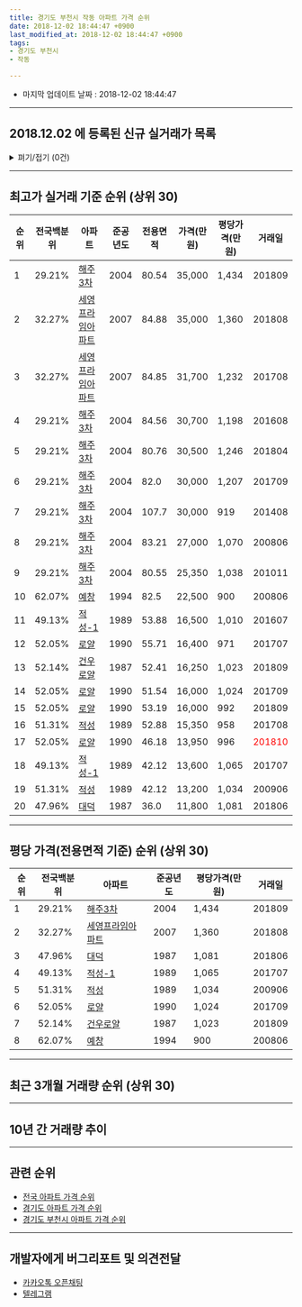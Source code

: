 ```yaml
---
title: 경기도 부천시 작동 아파트 가격 순위
date: 2018-12-02 18:44:47 +0900
last_modified_at: 2018-12-02 18:44:47 +0900
tags:
- 경기도 부천시
- 작동

---
```


* 마지막 업데이트 날짜 : 2018-12-02 18:44:47

---

## 2018.12.02 에 등록된 신규 실거래가 목록

<details>
<summary>펴기/접기 (0건)</summary>
<div markdown="1">

|아파트|전국백분위|준공년도|전용면적|가격(만원)|평당가격(만원)|거래일|
|---|---|---|---|---|---|---|
|없음|||||||


</div>
</details>

---

## 최고가 실거래 기준 순위 (상위 30)


|순위|전국백분위|아파트|준공년도|전용면적|가격(만원)|평당가격(만원)|거래일|
|---|---|---|---|---|---|---|---|
|1|29.21%|[해주3차](https://search.naver.com/search.naver?query=%EA%B2%BD%EA%B8%B0%EB%8F%84+%EB%B6%80%EC%B2%9C%EC%8B%9C+%EC%9E%91%EB%8F%99+%ED%95%B4%EC%A3%BC3%EC%B0%A8)|2004|80.54|35,000|1,434|201809|
|2|32.27%|[세영프라임아파트](https://search.naver.com/search.naver?query=%EA%B2%BD%EA%B8%B0%EB%8F%84+%EB%B6%80%EC%B2%9C%EC%8B%9C+%EC%9E%91%EB%8F%99+%EC%84%B8%EC%98%81%ED%94%84%EB%9D%BC%EC%9E%84%EC%95%84%ED%8C%8C%ED%8A%B8)|2007|84.88|35,000|1,360|201808|
|3|32.27%|[세영프라임아파트](https://search.naver.com/search.naver?query=%EA%B2%BD%EA%B8%B0%EB%8F%84+%EB%B6%80%EC%B2%9C%EC%8B%9C+%EC%9E%91%EB%8F%99+%EC%84%B8%EC%98%81%ED%94%84%EB%9D%BC%EC%9E%84%EC%95%84%ED%8C%8C%ED%8A%B8)|2007|84.85|31,700|1,232|201708|
|4|29.21%|[해주3차](https://search.naver.com/search.naver?query=%EA%B2%BD%EA%B8%B0%EB%8F%84+%EB%B6%80%EC%B2%9C%EC%8B%9C+%EC%9E%91%EB%8F%99+%ED%95%B4%EC%A3%BC3%EC%B0%A8)|2004|84.56|30,700|1,198|201608|
|5|29.21%|[해주3차](https://search.naver.com/search.naver?query=%EA%B2%BD%EA%B8%B0%EB%8F%84+%EB%B6%80%EC%B2%9C%EC%8B%9C+%EC%9E%91%EB%8F%99+%ED%95%B4%EC%A3%BC3%EC%B0%A8)|2004|80.76|30,500|1,246|201804|
|6|29.21%|[해주3차](https://search.naver.com/search.naver?query=%EA%B2%BD%EA%B8%B0%EB%8F%84+%EB%B6%80%EC%B2%9C%EC%8B%9C+%EC%9E%91%EB%8F%99+%ED%95%B4%EC%A3%BC3%EC%B0%A8)|2004|82.0|30,000|1,207|201709|
|7|29.21%|[해주3차](https://search.naver.com/search.naver?query=%EA%B2%BD%EA%B8%B0%EB%8F%84+%EB%B6%80%EC%B2%9C%EC%8B%9C+%EC%9E%91%EB%8F%99+%ED%95%B4%EC%A3%BC3%EC%B0%A8)|2004|107.7|30,000|919|201408|
|8|29.21%|[해주3차](https://search.naver.com/search.naver?query=%EA%B2%BD%EA%B8%B0%EB%8F%84+%EB%B6%80%EC%B2%9C%EC%8B%9C+%EC%9E%91%EB%8F%99+%ED%95%B4%EC%A3%BC3%EC%B0%A8)|2004|83.21|27,000|1,070|200806|
|9|29.21%|[해주3차](https://search.naver.com/search.naver?query=%EA%B2%BD%EA%B8%B0%EB%8F%84+%EB%B6%80%EC%B2%9C%EC%8B%9C+%EC%9E%91%EB%8F%99+%ED%95%B4%EC%A3%BC3%EC%B0%A8)|2004|80.55|25,350|1,038|201011|
|10|62.07%|[예창](https://search.naver.com/search.naver?query=%EA%B2%BD%EA%B8%B0%EB%8F%84+%EB%B6%80%EC%B2%9C%EC%8B%9C+%EC%9E%91%EB%8F%99+%EC%98%88%EC%B0%BD)|1994|82.5|22,500|900|200806|
|11|49.13%|[적성-1](https://search.naver.com/search.naver?query=%EA%B2%BD%EA%B8%B0%EB%8F%84+%EB%B6%80%EC%B2%9C%EC%8B%9C+%EC%9E%91%EB%8F%99+%EC%A0%81%EC%84%B1-1)|1989|53.88|16,500|1,010|201607|
|12|52.05%|[로얄](https://search.naver.com/search.naver?query=%EA%B2%BD%EA%B8%B0%EB%8F%84+%EB%B6%80%EC%B2%9C%EC%8B%9C+%EC%9E%91%EB%8F%99+%EB%A1%9C%EC%96%84)|1990|55.71|16,400|971|201707|
|13|52.14%|[건우로얄](https://search.naver.com/search.naver?query=%EA%B2%BD%EA%B8%B0%EB%8F%84+%EB%B6%80%EC%B2%9C%EC%8B%9C+%EC%9E%91%EB%8F%99+%EA%B1%B4%EC%9A%B0%EB%A1%9C%EC%96%84)|1987|52.41|16,250|1,023|201809|
|14|52.05%|[로얄](https://search.naver.com/search.naver?query=%EA%B2%BD%EA%B8%B0%EB%8F%84+%EB%B6%80%EC%B2%9C%EC%8B%9C+%EC%9E%91%EB%8F%99+%EB%A1%9C%EC%96%84)|1990|51.54|16,000|1,024|201709|
|15|52.05%|[로얄](https://search.naver.com/search.naver?query=%EA%B2%BD%EA%B8%B0%EB%8F%84+%EB%B6%80%EC%B2%9C%EC%8B%9C+%EC%9E%91%EB%8F%99+%EB%A1%9C%EC%96%84)|1990|53.19|16,000|992|201809|
|16|51.31%|[적성](https://search.naver.com/search.naver?query=%EA%B2%BD%EA%B8%B0%EB%8F%84+%EB%B6%80%EC%B2%9C%EC%8B%9C+%EC%9E%91%EB%8F%99+%EC%A0%81%EC%84%B1)|1989|52.88|15,350|958|201708|
|17|52.05%|[로얄](https://search.naver.com/search.naver?query=%EA%B2%BD%EA%B8%B0%EB%8F%84+%EB%B6%80%EC%B2%9C%EC%8B%9C+%EC%9E%91%EB%8F%99+%EB%A1%9C%EC%96%84)|1990|46.18|13,950|996|<span style="color:red">201810</span>|
|18|49.13%|[적성-1](https://search.naver.com/search.naver?query=%EA%B2%BD%EA%B8%B0%EB%8F%84+%EB%B6%80%EC%B2%9C%EC%8B%9C+%EC%9E%91%EB%8F%99+%EC%A0%81%EC%84%B1-1)|1989|42.12|13,600|1,065|201707|
|19|51.31%|[적성](https://search.naver.com/search.naver?query=%EA%B2%BD%EA%B8%B0%EB%8F%84+%EB%B6%80%EC%B2%9C%EC%8B%9C+%EC%9E%91%EB%8F%99+%EC%A0%81%EC%84%B1)|1989|42.12|13,200|1,034|200906|
|20|47.96%|[대덕](https://search.naver.com/search.naver?query=%EA%B2%BD%EA%B8%B0%EB%8F%84+%EB%B6%80%EC%B2%9C%EC%8B%9C+%EC%9E%91%EB%8F%99+%EB%8C%80%EB%8D%95)|1987|36.0|11,800|1,081|201806|


---

## 평당 가격(전용면적 기준) 순위 (상위 30)


|순위|전국백분위|아파트|준공년도|평당가격(만원)|거래일|
|---|---|---|---|---|---|
|1|29.21%|[해주3차](https://search.naver.com/search.naver?query=%EA%B2%BD%EA%B8%B0%EB%8F%84+%EB%B6%80%EC%B2%9C%EC%8B%9C+%EC%9E%91%EB%8F%99+%ED%95%B4%EC%A3%BC3%EC%B0%A8)|2004|1,434|201809|
|2|32.27%|[세영프라임아파트](https://search.naver.com/search.naver?query=%EA%B2%BD%EA%B8%B0%EB%8F%84+%EB%B6%80%EC%B2%9C%EC%8B%9C+%EC%9E%91%EB%8F%99+%EC%84%B8%EC%98%81%ED%94%84%EB%9D%BC%EC%9E%84%EC%95%84%ED%8C%8C%ED%8A%B8)|2007|1,360|201808|
|3|47.96%|[대덕](https://search.naver.com/search.naver?query=%EA%B2%BD%EA%B8%B0%EB%8F%84+%EB%B6%80%EC%B2%9C%EC%8B%9C+%EC%9E%91%EB%8F%99+%EB%8C%80%EB%8D%95)|1987|1,081|201806|
|4|49.13%|[적성-1](https://search.naver.com/search.naver?query=%EA%B2%BD%EA%B8%B0%EB%8F%84+%EB%B6%80%EC%B2%9C%EC%8B%9C+%EC%9E%91%EB%8F%99+%EC%A0%81%EC%84%B1-1)|1989|1,065|201707|
|5|51.31%|[적성](https://search.naver.com/search.naver?query=%EA%B2%BD%EA%B8%B0%EB%8F%84+%EB%B6%80%EC%B2%9C%EC%8B%9C+%EC%9E%91%EB%8F%99+%EC%A0%81%EC%84%B1)|1989|1,034|200906|
|6|52.05%|[로얄](https://search.naver.com/search.naver?query=%EA%B2%BD%EA%B8%B0%EB%8F%84+%EB%B6%80%EC%B2%9C%EC%8B%9C+%EC%9E%91%EB%8F%99+%EB%A1%9C%EC%96%84)|1990|1,024|201709|
|7|52.14%|[건우로얄](https://search.naver.com/search.naver?query=%EA%B2%BD%EA%B8%B0%EB%8F%84+%EB%B6%80%EC%B2%9C%EC%8B%9C+%EC%9E%91%EB%8F%99+%EA%B1%B4%EC%9A%B0%EB%A1%9C%EC%96%84)|1987|1,023|201809|
|8|62.07%|[예창](https://search.naver.com/search.naver?query=%EA%B2%BD%EA%B8%B0%EB%8F%84+%EB%B6%80%EC%B2%9C%EC%8B%9C+%EC%9E%91%EB%8F%99+%EC%98%88%EC%B0%BD)|1994|900|200806|


---

## 최근 3개월 거래량 순위 (상위 30)


<div style="width:100%;">
    <canvas id="deal_count_ranking" height="250"></canvas>
</div>


<script>
new Chart(document.getElementById("deal_count_ranking"), {
    type: 'horizontalBar',
    data: {
        labels: ['로얄', '적성-1'],
        datasets: [{
            label: '실거래 수',
            data: [2, 1],
            borderColor: "rgba(255, 0, 128, 1)",
            backgroundColor: "rgba(255, 0, 128, 0.5)",
            fill: false,
        }]
    },
    options: {
        responsive: true,
        title: {
            display: true,
            text: '최근 3개월 거래량 순위'
        },
        tooltips: {
            mode: 'index',
            intersect: false,
            callbacks: {
                title: function(tooltipItems, data) {
                    return "실거래 수:";
                },
                label: function(tooltipItem, data) {
                    return data.labels[tooltipItem.index] + ": " + tooltipItem.xLabel;
                }
            }
        },
        hover: {
            mode: 'nearest',
            intersect: true
        },
        scales: {
            xAxes: [{
                display: true,
                scaleLabel: {
                    display: true,
                    labelString: '실거래 수'
                },
                ticks: {
                    suggestedMin: 0,
                }
            }],
            yAxes: [{
                display: true,
                ticks: {
                    autoSkip: false,
                    callback: function(value, index, values) {
                        if (value.length > 15)
                            return value.substr(0, 13) + "...";
                        else
                            return value;
                    }
                },
                scaleLabel: {
                    display: false,
                }
            }]
        }
    }
});

</script>


---

## 10년 간 거래량 추이


<div style="width:100%;">
    <canvas id="deal_progress" height="250"></canvas>
</div>

<script>
new Chart(document.getElementById("deal_progress"), {
    type: 'line',
    data: {
        labels: ['200812','200901','200902','200903','200904','200905','200906','200907','200908','200909','200910','200911','200912','201001','201002','201003','201004','201005','201006','201007','201008','201009','201010','201011','201012','201101','201102','201103','201104','201105','201106','201107','201108','201109','201110','201111','201112','201201','201202','201203','201204','201205','201206','201207','201208','201209','201210','201211','201212','201301','201302','201303','201304','201305','201306','201307','201308','201309','201310','201311','201312','201401','201402','201403','201404','201405','201406','201407','201408','201409','201410','201411','201412','201501','201502','201503','201504','201505','201506','201507','201508','201509','201510','201511','201512','201601','201602','201603','201604','201605','201606','201607','201608','201609','201610','201611','201612','201701','201702','201703','201704','201705','201706','201707','201708','201709','201710','201711','201712','201801','201802','201803','201804','201805','201806','201807','201808','201809','201810','201811','201812'],
        datasets: [{
            label: '실거래 수',
            pointRadius: 1,
            data: [0, 1, 1, 2, 0, 6, 5, 6, 2, 2, 1, 3, 1, 2, 1, 3, 0, 2, 1, 2, 1, 3, 1, 2, 1, 3, 6, 3, 2, 2, 2, 2, 1, 2, 2, 2, 0, 0, 7, 4, 1, 3, 0, 0, 0, 1, 1, 1, 0, 2, 0, 0, 2, 1, 1, 0, 1, 0, 2, 0, 0, 1, 2, 1, 3, 1, 1, 2, 3, 6, 1, 0, 1, 3, 5, 9, 7, 2, 1, 3, 3, 3, 6, 2, 0, 1, 4, 7, 2, 4, 4, 4, 2, 6, 5, 5, 2, 1, 3, 4, 5, 3, 3, 8, 5, 5, 2, 3, 1, 2, 1, 3, 7, 5, 4, 3, 2, 4, 3, 0, 0],
            borderColor: "rgba(255, 201, 14, 1)",
            backgroundColor: "rgba(255, 201, 14, 0.5)",
            fill: true,
        }]
    },
    options: {
        responsive: true,
        title: {
            display: true,
            text: '10년간 거래량 추이'
        },
        tooltips: {
            mode: 'index',
            intersect: false,
        },
        hover: {
            mode: 'nearest',
            intersect: true
        },
        scales: {
            xAxes: [{
                display: true,
                scaleLabel: {
                    display: true,
                    labelString: '년/월'
                }
            }],
            yAxes: [{
                display: true,
                ticks: {
                    suggestedMin: 0,
                },
                scaleLabel: {
                    display: true,
                    labelString: '실거래 수'
                }
            }]
        }
    }
});

</script>


---

## 관련 순위

- [전국 아파트 가격 순위](https://inasie.github.io/apt-ranking/전국)
- [경기도 아파트 가격 순위](https://inasie.github.io/apt-ranking/경기도)
- [경기도 부천시 아파트 가격 순위](https://inasie.github.io/apt-ranking/경기도-부천시)


---

## 개발자에게 버그리포트 및 의견전달

- [카카오톡 오픈채팅](https://open.kakao.com/o/gLJUAP4)
- [텔레그램](https://t.me/inasie)

